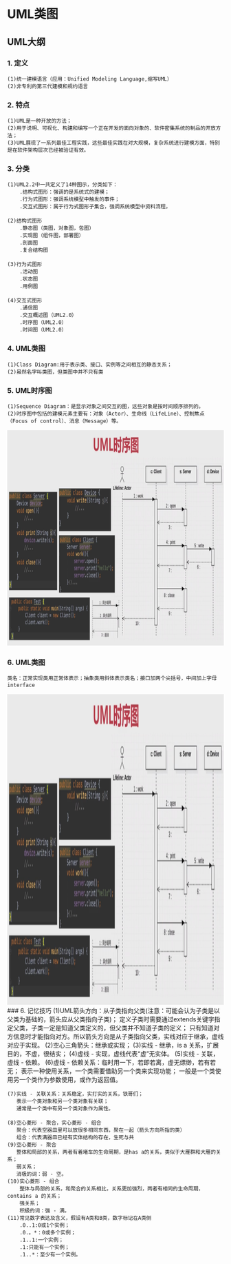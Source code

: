 # UML类图

## UML大纲
### 1. 定义
    (1)统一建模语言（应用：Unified Modeling Language,缩写UML）
    (2)非专利的第三代建模和规约语言
    
### 2. 特点
    (1)UML是一种开放的方法；
    (2)用于说明、可视化、构建和编写一个正在开发的面向对象的、软件密集系统的制品的开放方法；
    (3)UML展现了一系列最佳工程实践，这些最佳实践在对大规模，复杂系统进行建模方面，特别是在软件架构层次已经被验证有效。
    
### 3. 分类
    (1)UML2.2中一共定义了14种图示，分类如下：
        .结构式图形：强调的是系统式的建模；
        .行为式图形：强调系统模型中触发的事件；
        .交互式图形：属于行为式图形子集合，强调系统模型中资料流程。
        
    (2)结构式图形
        .静态图（类图，对象图，包图）
        .实现图（组件图，部署图）
        .剖面图
        .复合结构图
        
    (3)行为式图形
        .活动图
        .状态图
        .用例图
        
    (4)交互式图形
        .通信图
        .交互概述图（UML2.0）
        .时序图（UML2.0）
        .时间图（UML2.0）
        
### 4. UML类图
    (1)Class Diagram:用于表示类、接口、实例等之间相互的静态关系；
    (2)虽然名字叫类图，但类图中并不只有类
    
### 5. UML时序图
    (1)Sequence Diagram：是显示对象之间交互的图，这些对象是按时间顺序排列的。
    (2)时序图中包括的建模元素主要有：对象（Actor）、生命线（LifeLine）、控制焦点（Focus of control）、消息（Message）等。
<img src="https://github.com/JeremyHwc/JDesignPattern/blob/master/readme/moocnotes/UML%E5%9B%BE/UML%E6%97%B6%E5%BA%8F%E5%9B%BE.jpg" width="100%" height="500"/>

### 6. UML类图
    类名：正常实现类用正常体表示；抽象类用斜体表示类名；接口加两个尖括号，中间加上字母interface
<img src="https://github.com/JeremyHwc/JDesignPattern/blob/master/readme/moocnotes/UML%E5%9B%BE/UML%E6%97%B6%E5%BA%8F%E5%9B%BE.jpg" width="894" height="721"/>
### 6. 记忆技巧
    (1)UML箭头方向：从子类指向父类(注意：可能会认为子类是以父类为基础的，箭头应从父类指向子类)；
       定义子类时需要通过extends关键字指定父类，子类一定是知道父类定义的，但父类并不知道子类的定义；
       只有知道对方信息时才能指向对方。所以箭头方向是从子类指向父类，实线对应于继承，虚线对应于实现。
    (2)空心三角箭头：继承或实现；
    (3)实线 - 继承，is a 关系，扩展目的，不虚，很结实；
    (4)虚线 - 实现，虚线代表“虚”无实体。
    (5)实线 - 关联，虚线 - 依赖。
    (6)虚线 - 依赖关系：临时用一下，若即若离，虚无缥缈，若有若无；
       表示一种使用关系，一个类需要借助另一个类来实现功能；
       一般是一个类使用另一个类作为参数使用，或作为返回值。
       
    (7)实线 - 关联关系：关系稳定，实打实的关系，铁哥们；
       表示一个类对象和另一个类对象有关联；
       通常是一个类中有另一个类对象作为属性。
    
    (8)空心菱形 - 聚合，实心菱形 - 组合
       聚合：代表空器皿里可以放很多相同东西，聚在一起（箭头方向所指的类）
       组合：代表满器皿已经有实体结构的存在，生死与共
    (9)空心菱形 - 聚合
       整体和局部的关系，两者有着堵车的生命周期，是has a的关系，类似于大雁群和大雁的关系；
       弱关系；
       消极的词：弱 - 空。
    (10)实心菱形 - 组合
        整体与局部的关系，和聚合的关系相比，关系更加强烈，两者有相同的生命周期，contains a 的关系； 
        强关系；
        积极的词：强 - 满。
    (11)常见数字表达及含义，假设有A类和B类，数字标记在A类侧
        .0..1:0或1个实例；
        .0.。*：0或多个实例；
        .1..1:一个实例；
        .1:只能有一个实例；
        .1..*：至少有一个实例。
       